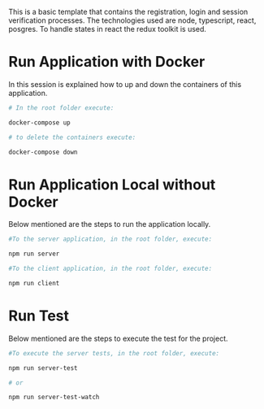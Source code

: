 
This is a basic template that contains the registration, login and session verification processes. The technologies used are node, typescript, react, posgres. To handle states in react the redux toolkit is used.

# Run Application with Docker

In this session is explained how to up and down the containers of this application.

```bash
# In the root folder execute:

docker-compose up

# to delete the containers execute:

docker-compose down

```

# Run Application Local without Docker

Below mentioned are the steps to run the application locally.

```bash
#To the server application, in the root folder, execute:

npm run server

#To the client application, in the root folder, execute: 

npm run client

```

# Run Test

Below mentioned are the steps to execute the test for the project.

```bash
#To execute the server tests, in the root folder, execute:

npm run server-test

# or 

npm run server-test-watch 

```